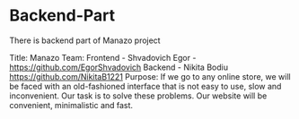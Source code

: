 # Backend-Part
There is backend part of Manazo project

Title: Manazo
Team: 
  Frontend - Shvadovich Egor - https://github.com/EgorShvadovich
  Backend - Nikita Bodiu https://github.com/NikitaB1221
Purpose: 
  If we go to any online store, we will be faced with an old-fashioned interface that is not easy to use, slow and inconvenient. 
  Our task is to solve these problems. Our website will be convenient, minimalistic and fast.
